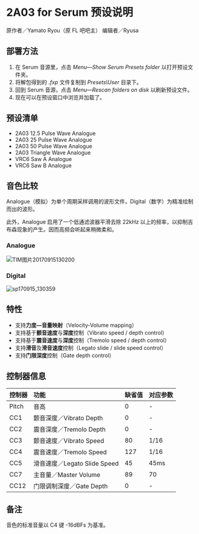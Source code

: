 # 2A03 for Serum 预设说明

原作者／Yamato Ryou（原 FL 吧吧主）
编辑者／Ryusa



## 部署方法

1. 在 Serum 音源里，点击 *Menu—Show Serum Presets folder* 以打开预设文件夹。
2. 将解包得到的 *.fxp* 文件复制到 *Presets\User* 目录下。
3. 回到 Serum 音源，点击 *Menu—Rescan folders on disk* 以刷新预设文件。
4. 现在可以在预设窗口中浏览并加载了。



## 预设清单

- 2A03 12.5 Pulse Wave Analogue
- 2A03 25 Pulse Wave Analogue
- 2A03 50 Pulse Wave Analogue
- 2A03 Triangle Wave Analogue
- VRC6 Saw A Analogue
- VRC6 Saw B Analogue




## 音色比较

Analogue（模拟）为单个周期采样调用的波形文件，Digital（数字）为精准绘制而出的波形。

此外，Analogue 启用了一个低通滤波器平滑去除 22kHz 以上的频率，以抑制吉布森现象的产生。因而高频会听起来稍微柔和。

### Analogue

 ![TIM图片20170915130200](TIM图片20170915130200.png)

### Digital

 ![sp170915_130359](sp170915_130359.png)



## 特性

- 支持**力度—音量映射**（Velocity-Volume mapping）
- 支持基于**颤音速度**与**深度**控制（Vibrato speed / depth control）
- 支持基于**震音速度**与**深度**控制（Tremolo speed / depth control）
- 支持**滑音**及**滑音速度**控制（Legato slide / slide speed control）
- 支持**门限深度**控制（Gate depth control）





## 控制器信息

| 控制器   | 功能                      | 缺省值  | 对应参数 |
| :---- | :---------------------- | ---- | ---- |
| Pitch | 音高                      | 0    | -    |
| CC1   | 颤音深度／Vibrato Depth      | 0    | -    |
| CC2   | 震音深度／Tremolo Depth      | 0    | -    |
| CC3   | 颤音速度／Vibrato Speed      | 80   | 1/16 |
| CC4   | 震音速度／Tremolo Speed      | 127  | 1/16 |
| CC5   | 滑音速度／Legato Slide Speed | 45   | 45ms |
| CC7   | 主音量／Master Volume       | 89   | 70   |
| CC12  | 门限调制深度／Gate Depth       | 0    | -    |



## 备注

音色的标准音量以 C4 键 -16dBFs 为基准。